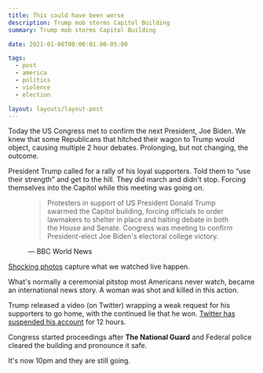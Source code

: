 ```yaml
---
title: This could have been worse
description: Trump mob storms Capitol Building
summary: Trump mob storms Capitol Building

date: 2021-01-06T00:00:01.00-05:00

tags:
  - post
  - america
  - politics
  - violence
  - election

layout: layouts/layout-post
---
```

Today the US Congress met to confirm the next President, Joe Biden. We knew that some Republicans that hitched their wagon to Trump would object, causing multiple 2 hour debates. Prolonging, but not changing, the outcome.

President Trump called for a rally of his loyal supporters. Told them to <q>use their strength</q> and get to the hill. They did march and didn't stop. Forcing themselves into the Capitol while this meeting was going on.

<figure class="blockquote">
    <blockquote cite="https://www.bbc.com/news/world-us-canada-55568131">
        <p>Protesters in support of US President Donald Trump swarmed the Capitol building, forcing officials to order lawmakers to shelter in place and halting debate in both the House and Senate. Congress was meeting to confirm President-elect Joe Biden's electoral college victory.</p>
    </blockquote>
    <figcaption>— BBC World News</figcaption>
</figure>

[Shocking photos](https://www.bbc.com/news/world-us-canada-55568131 "BBC News photos") capture what we watched live happen.

What's normally a ceremonial pitstop most Americans never watch, became an international news story. A woman was shot and killed in this action.

Trump released a video (on Twitter) wrapping a weak request for his supporters to go home, with the continued lie that he won. [Twitter has suspended his account](https://globalnews.ca/news/7559126/trump-twitter-suspension-calls-violence-us-capitol-protest/ "Globalnews story") for 12 hours.

Congress started proceedings after <strong>The National Guard</strong> and Federal police cleared the building and pronounce it safe.

It's now 10pm and they are still going.